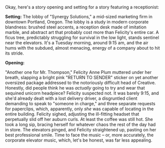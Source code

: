 Okay, here's a story opening and setting for a story featuring a receptionist:

**Setting:** The lobby of "Synergy Solutions," a mid-sized marketing firm in downtown Portland, Oregon. The lobby is a study in modern corporate blandness: brushed steel accents, a reception desk made of imitation marble, and abstract art that probably cost more than Felicity's entire car. A ficus tree, predictably struggling for survival in the low light, stands sentinel near the elevators. It's a Tuesday morning, around 9:15 am, and the air hums with the subdued, almost menacing, energy of a company about to hit its stride.

**Opening:**

"Another one for Mr. Thompson," Felicity Anne Plum muttered under her breath, slapping a bright pink "RETURN TO SENDER" sticker on yet another oversized package addressed to the notoriously difficult head of Creative. Honestly, did people think he was *actually* going to try and wear that sequined unicorn headpiece? Felicity suspected not. It was barely 9:15, and she'd already dealt with a lost delivery driver, a disgruntled client demanding to speak to "someone in charge," and three separate requests for paperclips, which, apparently, only *she* was capable of locating in the entire building. Felicity sighed, adjusting the ill-fitting headset that perpetually slid off her auburn curls. At least the coffee was still hot. She took a long sip, bracing herself for whatever chaos the rest of the day had in store. The elevators pinged, and Felicity straightened up, pasting on her best professional smile. Time to face the music – or, more accurately, the corporate elevator music, which, let's be honest, was far less appealing.
